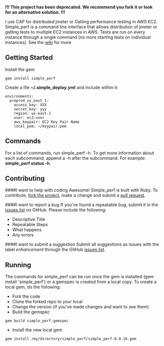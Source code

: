 **!!! This project has been deprecated. We recommend you fork it or look for an alternative solution. !!!**

I use CAP for distributed jmeter or Gatling performance testing in AWS EC2.
Simple_perf is a command line interface that allows distribution of jmeter or gatling tests to multiple EC2 instances in AWS.
Tests are run on every instance through a single command (no more starting tests on individual instances).  See the [wiki](https://github.com/intuit/simple_perf/wiki/How-to-get-started-with-simple_perf) for more

Getting Started
---------------

Install the gem

```
gem install simple_perf
```

Create a file **~/.simple_deploy.yml** and include within it:

```
environments:
  preprod_us_east_1:
    access_key: XXX
    secret_key: yyy
    region: us-east-1
    user: ec2-user
    aws_keypair: EC2 Key Pair Name
    local_pem: ~/keypair.pem
```

Commands
--------

For a list of commands, run simple_perf -h.  To get more information about each subcommand, append a -h after the subcommand.  For example: **simple_perf status -h**.

Contributing
------------

####I want to help with coding
Awesome!  Simple_perf is built with Ruby.  To contribute, [fork the project](https://help.github.com/articles/fork-a-repo), make a change and submit a [pull request](https://help.github.com/articles/using-pull-requests).


####I want to report a bug
If you've found a repeatable bug, submit it in the [issues list](https://github.com/intuit/simple_perf/issues) on GitHub.  Please include the following:

*  Descriptive Title
*  Repeatable Steps
*  What happens
*  Any errors


####I want to submit a suggestion
Submit all suggestions as issues with the label *enhancement* through the GitHub [issues list](https://github.com/intuit/simple_perf/issues).

Running
-------

The commands for simple_perf can be run once the gem is installed (gem install 'simple_perf') or a gemspec is created from a local copy.
To create a local gem, do the following:

*  Fork the code
*  Clone the forked repo to your local
*  Change the version (if you've made changes and want to see them)
*  Build the gemspec 
```
gem build simple_perf.gemspec
```
*  Install the new local gem 
```
gem install /my/directory/simple_perf/simple_perf-0.0.16.gem
```


